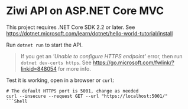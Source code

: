 # Ziwi API on ASP.NET Core MVC

This project requires .NET Core SDK 2.2 or later.
See https://dotnet.microsoft.com/learn/dotnet/hello-world-tutorial/install

Run `dotnet run` to start the API.

> If you get an *'Unable to configure HTTPS endpoint'* error, then run
`dotnet dev-certs https`. See https://go.microsoft.com/fwlink/?linkid=848054
for more info.

Test it is working, open in a browser or `curl`:

```Shell
# The default HTTPS port is 5001, change as needed
curl --insecure --request GET --url "https://localhost:5001/"
```Shell
